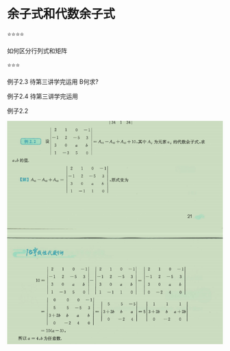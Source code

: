 # 余子式和代数余子式

⭐⭐⭐⭐

如何区分行列式和矩阵

⭐⭐⭐

例子2.3 待第三讲学完运用 B何求?

例子2.4 待第三讲学完运用

例子2.2

![20221005160241](https://raw.githubusercontent.com/Logible/Image/main/note_image/20221005160241.png)
